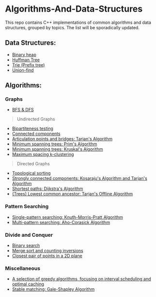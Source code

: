 # Algorithms-And-Data-Structures

This repo contains C++ implementations of common algorithms and data structures, grouped by topics. The list will be sporadically updated.

## Data Structures:
- [Binary heap][binary_heap]
- [Huffman Tree][Huffman_Tree]
- [Trie (Prefix tree)][trie]
- [Union-find][union_find]

## Algorithms:
### Graphs
- [BFS & DFS][undirected_graph]

> Undirected Graphs
- [Bipartiteness testing][undirected_graph]
- [Connected components][undirected_graph]
- [Articulation points and bridges: Tarjan's Algorithm][undirected_graph]
- [Minimum spanning trees: Prim's Algorithm][undirected_graph]
- [Minimum spanning trees: Kruskal's Algorithm][union_find]
- [Maximum spacing k-clustering][union_find]

> Directed Graphs
- [Topological sorting][directed_graph]
- [Strongly connected components: Kosaraju's Algorithm and Tarjan's Algorithm][directed_graph]
- [Shortest paths: Dijkstra's Algorithm][directed_graph]
- [(Trees) Lowest common ancestor: Tarjan's Offline Algorithm][directed_graph]

### Pattern Searching
- [Single-pattern searching: Knuth-Morris-Pratt Algorithm][KMP]
- [Multi-pattern searching: Aho-Corasick Algorithm][Aho-Corasick]

### Divide and Conquer
- [Binary search][divide_and_conquer]
- [Merge sort and counting inversions][divide_and_conquer]
- [Closest pair of points in a 2D plane][divide_and_conquer]

### Miscellaneous
- [A selection of greedy algorithms, focusing on interval scheduling and optimal caching][greedy]
- [Stable matching: Gale-Shapley Algorithm][Gale-Shapley]

[Aho-Corasick]: /Aho-Corasick.cpp
[Gale-Shapley]: /Gale-Shapley.cpp
[Huffman_Tree]: /Huffman_Tree.cpp
[KMP]: /KMP.cpp
[binary_heap]: /binary_heap.cpp
[directed_graph]: /directed_graph.cpp
[divide_and_conquer]: /divide_and_conquer.cpp
[greedy]: /greedy.cpp
[trie]: /trie.cpp
[undirected_graph]: /undirected_graph.cpp
[union_find]: /union_find.cpp

